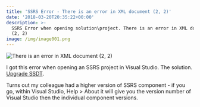 ```yaml
---
title: 'SSRS Error - There is an error in XML document (2, 2)'
date: '2018-03-20T20:35:22+00:00'
description: >-
  SSRS Error when opening solution\project. There is an error in XML document
  (2, 2)
image: /img/image001.png
---
```

![There is an error in XML document (2, 2)](/img/image001.png)

I got this error when opening an SSRS project in Visual Studio. The solution. [Upgrade SSDT](https://docs.microsoft.com/en-us/sql/ssdt/download-sql-server-data-tools-ssdt).

Turns out my colleague had a higher version of SSRS component - if you go, within Visual Studio, Help > About it will give you the version number of Visual Studio then the individual component versions.
